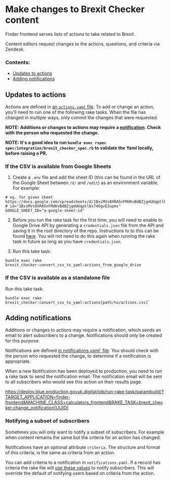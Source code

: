 # Make changes to Brexit Checker content

Finder frontend serves lists of actions to take related to Brexit.

Content editors request changes to the actions, questions, and criteria via
Zendesk.

### Contents:

- [Updates to actions](#updates-to-actions)
- [Adding notifications](#adding-notifications)

## Updates to actions

Actions are defined in [an `actions.yaml` file](https://github.com/alphagov/finder-frontend/blob/master/lib/brexit_checker/actions.yaml). To add or change an action, you'll need to run one of the following rake tasks. When the file has changed in multiple ways, only commit the changes that were requested.

**NOTE: Additions or changes to actions may require a [notification](#adding-notifications). Check with the person who requested the change.**

**NOTE: It's a good idea to run `bundle exec rspec spec/integration/brexit_checker_spec.rb` to validate the Yaml locally, before raising a PR.**

### If the CSV is available from Google Sheets
1. Create a `.env` file and add the sheet ID (this can be found in the URL of the Google Sheet between `/d/` and `/edit`) as an environment variable. For example:

```
# eg. for given sheet https://docs.google.com/spreadsheets/d/1BxiMVs0XRA5nFMdKvBdBZjgmUUqptlbs74OgvE2upms/edit
# id="1BxiMVs0XRA5nFMdKvBdBZjgmUUqptlbs74OgvE2upms"
GOOGLE_SHEET_ID="a-google-sheet-id"
```

2. Before you run the rake task for the first time, you will need to enable to Google Drive API by generating a `credentials.json` file from the API and saving it in the root directory of the repo.  Instructions to to this can be found [here](https://developers.google.com/drive/api/v3/quickstart/ruby).  You will not need to do this again when running the rake task in future as long as you have `credentials.json`.

3. Run this take task:

```
bundle exec rake brexit_checker:convert_csv_to_yaml:actions_from_google_drive
```

### If the CSV is available as a standalone file

Run this take task:

```
bundle exec rake brexit_checker:convert_csv_to_yaml:actions[path/to/actions.csv]`
```

## Adding notifications

Additions or changes to actions may require a notification, which sends an email to alert subscribers to a change. Notifications should only be created for this purpose.

Notifications are defined [in notifications.yaml` file](https://github.com/alphagov/finder-frontend/blob/master/lib/brexit_checker/notifications.yaml). You should check with the person who requested the change, to determine if a notification is appropriate.

When a new Notification has been deployed to production, you need to run a rake task to send the notification email. The notification email will be sent to all subscribers who would see this action on their results page.

https://deploy.blue.production.govuk.digital/job/run-rake-task/parambuild/?TARGET_APPLICATION=finder-frontend&MACHINE_CLASS=calculators_frontend&RAKE_TASK=brexit_checker:change_notification[UUID]

### Notifying a subset of subscribers

Sometimes you will only want to notify a subset of subscribers. For example when content remains the same but the criteria for an action has changed.

Notifications have an optional attribute `criteria`. The structure and format of this criteria, is the same as criteria from an action.

You can add criteria to a notification in `notifications.yaml`. If a record has criteria the rake file will [use these values](https://github.com/alphagov/finder-frontend/blob/0979c94ec51ba38f8d574569ffd51ffea55f13a6/lib/tasks/brexit_checker/change_notifications.rake#L10) to notify subscribers. This will override the default of notifying users based on criteria from the action.

